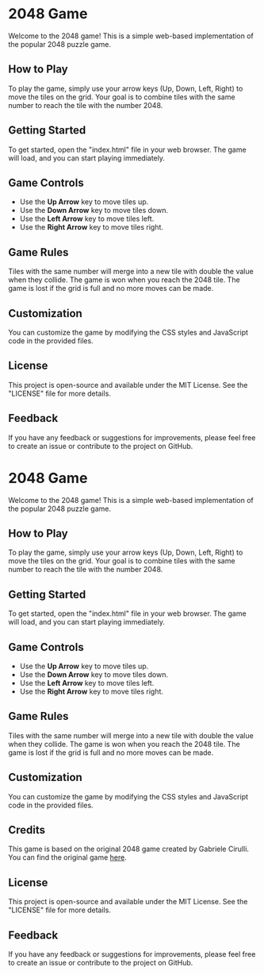  <h1>2048 Game</h1>
    
   <p>Welcome to the 2048 game! This is a simple web-based implementation of the popular 2048 puzzle game.</p>

  <h2>How to Play</h2>
    <p>
        To play the game, simply use your arrow keys (Up, Down, Left, Right) to move the tiles on the grid.
        Your goal is to combine tiles with the same number to reach the tile with the number 2048.
    </p>

   <h2>Getting Started</h2>
    <p>
       To get started, open the "index.html" file in your web browser. The game will load, and you can start playing immediately.
    </p>

  <h2>Game Controls</h2>
    <ul>
        <li>Use the <strong>Up Arrow</strong> key to move tiles up.</li>
        <li>Use the <strong>Down Arrow</strong> key to move tiles down.</li>
        <li>Use the <strong>Left Arrow</strong> key to move tiles left.</li>
        <li>Use the <strong>Right Arrow</strong> key to move tiles right.</li>
    </ul>

   <h2>Game Rules</h2>
    <p>
        Tiles with the same number will merge into a new tile with double the value when they collide.
        The game is won when you reach the 2048 tile. The game is lost if the grid is full and no more moves can be made.
    </p>

   <h2>Customization</h2>
    <p>
        You can customize the game by modifying the CSS styles and JavaScript code in the provided files.
    </p>

   <h2>License</h2>
    <p>
        This project is open-source and available under the MIT License. See the "LICENSE" file for more details.
    </p>

   <h2>Feedback</h2>
    <p>
        If you have any feedback or suggestions for improvements, please feel free to create an issue or contribute to the project on GitHub.
    </p>
 <h1>2048 Game</h1>
    
   <p>Welcome to the 2048 game! This is a simple web-based implementation of the popular 2048 puzzle game.</p>

  <h2>How to Play</h2>
    <p>
        To play the game, simply use your arrow keys (Up, Down, Left, Right) to move the tiles on the grid.
        Your goal is to combine tiles with the same number to reach the tile with the number 2048.
    </p>

   <h2>Getting Started</h2>
    <p>
        To get started, open the "index.html" file in your web browser. The game will load, and you can start playing immediately.
    </p>

  <h2>Game Controls</h2>
    <ul>
        <li>Use the <strong>Up Arrow</strong> key to move tiles up.</li>
        <li>Use the <strong>Down Arrow</strong> key to move tiles down.</li>
        <li>Use the <strong>Left Arrow</strong> key to move tiles left.</li>
        <li>Use the <strong>Right Arrow</strong> key to move tiles right.</li>
    </ul>
    
  <h2>Game Rules</h2>
    <p>
        Tiles with the same number will merge into a new tile with double the value when they collide.
        The game is won when you reach the 2048 tile. The game is lost if the grid is full and no more moves can be made.
    </p>

  <h2>Customization</h2>
    <p>
        You can customize the game by modifying the CSS styles and JavaScript code in the provided files.
    </p>

  <h2>Credits</h2>
    <p>
        This game is based on the original 2048 game created by Gabriele Cirulli. You can find the original game <a href="https://gabrielecirulli.github.io/2048/" target="_blank">here</a>.
    </p>

  <h2>License</h2>
    <p>
        This project is open-source and available under the MIT License. See the "LICENSE" file for more details.
    </p>

  <h2>Feedback</h2>
    <p>
        If you have any feedback or suggestions for improvements, please feel free to create an issue or contribute to the project on GitHub.
    </p>
